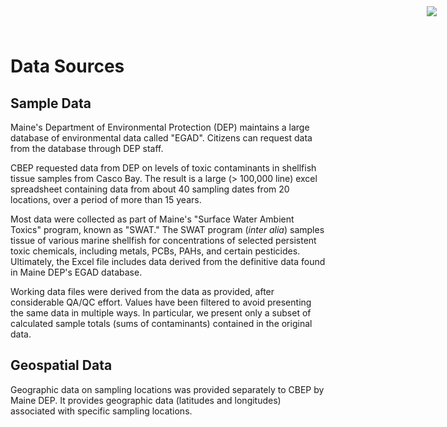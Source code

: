 # Data Sources

<img
    src="https://www.cascobayestuary.org/wp-content/uploads/2014/04/logo_sm.jpg"
    style="position:absolute;top:10px;right:50px;" />
    
## Sample Data
Maine's Department of Environmental Protection (DEP) maintains a large database
of environmental data called "EGAD".  Citizens can request data from the
database through DEP staff.

CBEP requested data from DEP on levels of toxic contaminants in shellfish
tissue samples from Casco Bay. The result is a large (> 100,000 line) excel
spreadsheet containing data from about 40 sampling dates from 20 locations, over
a period of more than 15 years.

Most data were collected as part of Maine's "Surface Water Ambient Toxics"
program, known as "SWAT." The SWAT program (*inter alia*) samples tissue of
various marine shellfish for concentrations of selected persistent toxic
chemicals, including metals, PCBs, PAHs, and certain pesticides.  Ultimately,
the Excel file includes data derived from the definitive data found in Maine
DEP's EGAD database.

Working data files were derived from the data as provided, after considerable
QA/QC effort. Values have been filtered to avoid presenting the same data in 
multiple ways.  In particular, we present only a subset of calculated sample 
totals (sums of contaminants) contained in the original data.

## Geospatial Data
Geographic data on sampling locations was provided separately to CBEP by Maine 
DEP.  It provides geographic data (latitudes and longitudes) associated with 
specific sampling locations.

